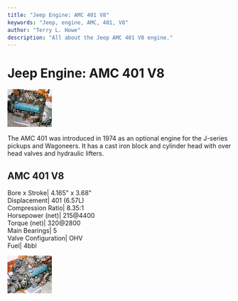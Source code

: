 ```yaml
---
title: "Jeep Engine: AMC 401 V8"
keywords: "Jeep, engine, AMC, 401, V8"
author: "Terry L. Howe"
description: "All about the Jeep AMC 401 V8 engine."
---
```

# Jeep Engine: AMC 401 V8

[![AMC 401](../../img/engine/amc40101_.jpg)](../../img/engine/amc40101.jpg) 

The AMC 401 was introduced in 1974 as an optional engine for the J-series pickups and Wagoneers. It has a cast iron block and cylinder head with over head valves and hydraulic lifters.

AMC 401 V8  
---  
Bore x Stroke| 4.165" x 3.68"  
Displacement| 401 (6.57L)  
Compression Ratio| 8.35:1  
Horsepower (net)| 215@4400  
Torque (net)| 320@2800  
Main Bearings| 5  
Valve Configuration| OHV  
Fuel| 4bbl  
  
[![AMC 401](../../img/engine/amc40102_.jpg)](../../img/engine/amc40102.jpg)
